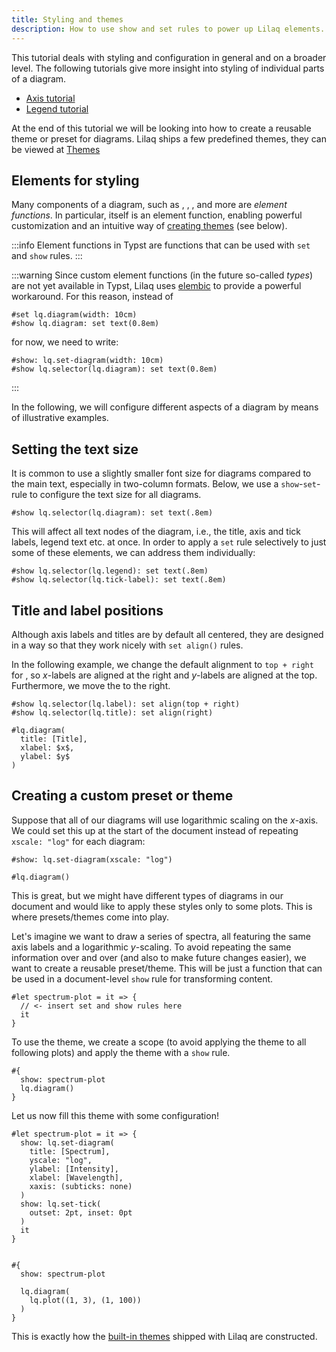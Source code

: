 ```yaml
---
title: Styling and themes
description: How to use show and set rules to power up Lilaq elements. 
---
```


This tutorial deals with styling and configuration in general and on a broader level. The following tutorials give more insight into styling of individual parts of a diagram. 
- [Axis tutorial](axis)
- [Legend tutorial](legend)

At the end of this tutorial we will be looking into how to create a reusable theme or preset for diagrams. Lilaq ships a few predefined themes, they can be viewed at [Themes](/themes)



## Elements for styling

Many components of a diagram, such as <Crossref target="title" />, <Crossref target="legend" />, <Crossref target="label" />, <Crossref target="grid" /> and more are _element functions_. In particular, <Crossref target="diagram" /> itself is an element function, enabling powerful customization and an intuitive way of [creating themes](#creating-a-custom-preset-or-theme) (see below). 

:::info
Element functions in Typst are functions that can be used with `set` and `show` rules. 
:::

:::warning
Since custom element functions (in the future so-called _types_) are not yet available in Typst, Lilaq uses [elembic](https://github.com/PgBiel/elembic) to provide a powerful workaround. For this reason, instead of
```typ
#set lq.diagram(width: 10cm)
#show lq.diagram: set text(0.8em)
```
for now, we need to write:
```typ
#show: lq.set-diagram(width: 10cm)
#show lq.selector(lq.diagram): set text(0.8em)
```
:::

In the following, we will configure different aspects of a diagram by means of illustrative examples. 

## Setting the text size


It is common to use a slightly smaller font size for diagrams compared to the main text, especially in two-column formats. Below, we use a `show`-`set`-rule to configure the text size for all diagrams. 

```typ
#show lq.selector(lq.diagram): set text(.8em)
```

This will affect all text nodes of the diagram, i.e., the title, axis and tick labels, legend text etc. at once. In order to apply a `set` rule selectively to just some of these elements, we can address them individually:

```typ
#show lq.selector(lq.legend): set text(.8em)
#show lq.selector(lq.tick-label): set text(.8em)
```



## Title and label positions

Although axis labels and titles are by default all centered, they are designed in a way so that they work nicely with `set align()` rules. 

In the following example, we change the default alignment to `top + right` for <Crossref target="label" />, so $x$-labels are aligned at the right and $y$-labels are aligned at the top. Furthermore, we move the <Crossref target="title" /> to the right. 
```example
#show lq.selector(lq.label): set align(top + right)
#show lq.selector(lq.title): set align(right)

#lq.diagram(
  title: [Title],
  xlabel: $x$,
  ylabel: $y$
)
```



## Creating a custom preset or theme

Suppose that all of our diagrams will use logarithmic scaling on the $x$-axis. We could set this up at the start of the document instead of repeating `xscale: "log"` for each diagram:

```typ
#show: lq.set-diagram(xscale: "log")

#lq.diagram()
```

<!-- Even better would be to create a reusable _theme_ for similar diagrams.  -->
This is great, but we might have different types of diagrams in our document and would like to apply these styles only to some plots. This is where presets/themes come into play. 

Let's imagine we want to draw a series of spectra, all featuring the same axis labels and a logarithmic $y$-scaling. To avoid repeating the same information over and over (and also to make future changes easier), we want to create a reusable preset/theme. This will be just a function that can be used in a document-level `show` rule for transforming content. 

```typ
#let spectrum-plot = it => {
  // <- insert set and show rules here
  it
}
```
To use the theme, we create a scope (to avoid applying the theme to all following plots) and apply the theme with a `show` rule.
```typ
#{
  show: spectrum-plot
  lq.diagram()
}
```

Let us now fill this theme with some configuration!

```example
#let spectrum-plot = it => {
  show: lq.set-diagram(
    title: [Spectrum], 
    yscale: "log",
    ylabel: [Intensity],
    xlabel: [Wavelength],
    xaxis: (subticks: none)
  )
  show: lq.set-tick(
    outset: 2pt, inset: 0pt
  )
  it
}


#{
  show: spectrum-plot

  lq.diagram(
    lq.plot((1, 3), (1, 100))
  )
}
```

This is exactly how the [built-in themes](/themes) shipped with Lilaq are constructed. 